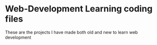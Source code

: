 # Web-Development Learning coding files
These are the projects I have made both old and new to learn web development
